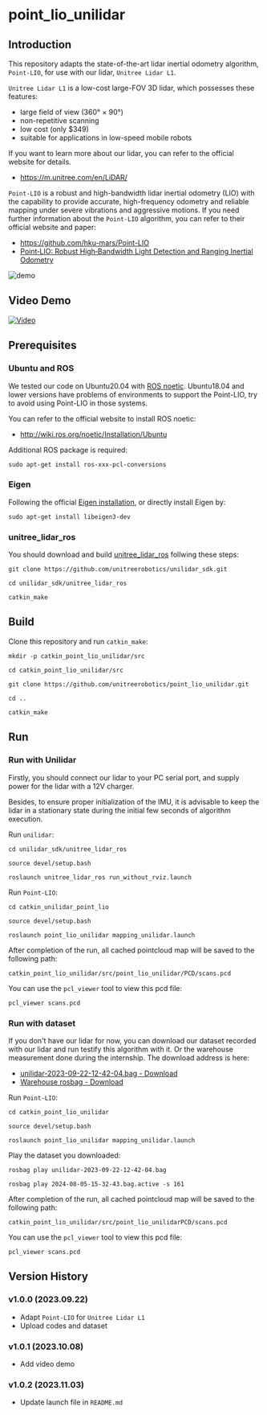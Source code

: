 # point_lio_unilidar

## Introduction

This repository adapts the state-of-the-art lidar inertial odometry algorithm, `Point-LIO`, for use with our lidar, `Unitree Lidar L1`.

`Unitree Lidar L1` is a low-cost large-FOV 3D lidar, which possesses these features:
- large field of view (360° × 90°)
- non-repetitive scanning
- low cost (only $349)
- suitable for applications in low-speed mobile robots

If you want to learn more about our lidar, you can refer to the official website for details.
- <https://m.unitree.com/en/LiDAR/>


`Point-LIO` is a robust and high-bandwidth lidar inertial odometry (LIO) with the capability to provide accurate, high-frequency odometry and reliable mapping under severe vibrations and aggressive motions. If you need further information about the `Point-LIO` algorithm, you can refer to their official website and paper:
- <https://github.com/hku-mars/Point-LIO>
- [Point‐LIO: Robust High‐Bandwidth Light Detection and Ranging Inertial Odometry](https://onlinelibrary.wiley.com/doi/epdf/10.1002/aisy.202200459)

![demo](./doc/demo.png)

## Video Demo

[![Video](./doc/video.png)](https://oss-global-cdn.unitree.com/static/c0bd0ac7d1e147e7a7eaf909f1fc214f.mp4 "SLAM based on Unitree 4D LiDAR L1")


## Prerequisites

### Ubuntu and ROS
We tested our code on Ubuntu20.04 with [ROS noetic](http://wiki.ros.org/noetic/Installation/Ubuntu). Ubuntu18.04 and lower versions have problems of environments to support the Point-LIO, try to avoid using Point-LIO in those systems. 

You can refer to the official website to install ROS noetic:
- <http://wiki.ros.org/noetic/Installation/Ubuntu>

Additional ROS package is required:
```
sudo apt-get install ros-xxx-pcl-conversions
```

### Eigen
Following the official [Eigen installation](eigen.tuxfamily.org/index.php?title=Main_Page), or directly install Eigen by:
```
sudo apt-get install libeigen3-dev
```

### unitree_lidar_ros

You should download and build [unitree_lidar_ros](https://github.com/unitreerobotics/unilidar_sdk/tree/main/unitree_lidar_ros/src/unitree_lidar_ros) follwing these steps:

```
git clone https://github.com/unitreerobotics/unilidar_sdk.git

cd unilidar_sdk/unitree_lidar_ros

catkin_make
```


## Build

Clone this repository and run `catkin_make`:

```
mkdir -p catkin_point_lio_unilidar/src

cd catkin_point_lio_unilidar/src

git clone https://github.com/unitreerobotics/point_lio_unilidar.git

cd ..

catkin_make
```


## Run

### Run with Unilidar

Firstly, you should connect our lidar to your PC serial port, and supply power for the lidar with a 12V charger.

Besides, to ensure proper initialization of the IMU, it is advisable to keep the lidar in a stationary state during the initial few seconds of algorithm execution.

Run `unilidar`:
```
cd unilidar_sdk/unitree_lidar_ros

source devel/setup.bash

roslaunch unitree_lidar_ros run_without_rviz.launch
```

Run `Point-LIO`:
```
cd catkin_unilidar_point_lio

source devel/setup.bash

roslaunch point_lio_unilidar mapping_unilidar.launch 
```


After completion of the run, all cached pointcloud map will be saved to the following path:
```
catkin_point_lio_unilidar/src/point_lio_unilidar/PCD/scans.pcd
```

You can use the `pcl_viewer` tool to view this pcd file:
```
pcl_viewer scans.pcd 
```

### Run with dataset

If you don't have our lidar for now, you can download our dataset recorded with our lidar and run testify this algorithm with it. Or the warehouse measurement done during the internship.
The download address is here:
- [unilidar-2023-09-22-12-42-04.bag - Download](https://oss-global-cdn.unitree.com/static/unilidar-2023-09-22-12-42-04.zip)
- [Warehouse rosbag - Download](https://drive.google.com/drive/folders/18kVTWk1qiFQ_DlInUpjsAwTmu_qImjKW?usp=sharing)


Run `Point-LIO`:
```
cd catkin_point_lio_unilidar

source devel/setup.bash

roslaunch point_lio_unilidar mapping_unilidar.launch 
```

Play the dataset you downloaded:
```
rosbag play unilidar-2023-09-22-12-42-04.bag 

rosbag play 2024-08-05-15-32-43.bag.active -s 161
```


After completion of the run, all cached pointcloud map will be saved to the following path:
```
catkin_point_lio_unilidar/src/point_lio_unilidarPCD/scans.pcd
```

You can use the `pcl_viewer` tool to view this pcd file:
```
pcl_viewer scans.pcd 
```

## Version History

### v1.0.0 (2023.09.22)
- Adapt `Point-LIO` for `Unitree Lidar L1`
- Upload codes and dataset

### v1.0.1 (2023.10.08)
- Add video demo

### v1.0.2 (2023.11.03)
- Update launch file in `README.md`